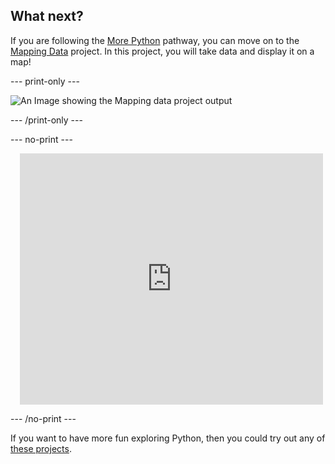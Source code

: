 ## What next?

If you are following the [More Python](https://projects.raspberrypi.org/en/raspberrypi/python-2) pathway, you can move on to the [Mapping Data](https://projects.raspberrypi.org/en/projects/mapping-data) project. In this project, you will take data and display it on a map!

--- print-only ---

![An Image showing the Mapping data project output](images/mapping-data-project.png)

--- /print-only ---

--- no-print ---

<div class="scratch-preview" style="margin-left: 15px;">
  <iframe allowtransparency="true" width="485" height="402" src="https://trinket.io/python/f8fb108421" frameborder="0"></iframe>
</div>

--- /no-print ---

If you want to have more fun exploring Python, then you could try out any of [these projects](https://projects.raspberrypi.org/en/projects?software%5B%5D=python&curriculum%5B%5D=%202).
